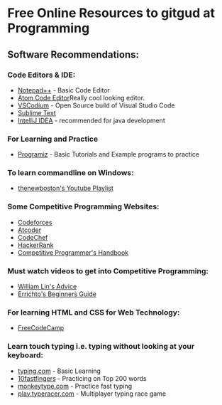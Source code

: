 # Free Online Resources to gitgud at Programming
## Software Recommendations:
### Code Editors & IDE:
- [Notepad++](https://notepad-plus-plus.org) - Basic Code Editor
- [Atom Code Editor](https://atom.io/)Really cool looking editor.
- [VSCodium](https://vscodium.com/) - Open Source build of Visual Studio Code
- [Sublime Text](https://www.sublimetext.com/)
- [IntelliJ IDEA](https://www.jetbrains.com/idea/) - recommended for java development
### For Learning and Practice
- [Programiz](https://www.programiz.com/) - Basic Tutorials and Example programs to practice
### To learn commandline on Windows:
- [thenewboston's Youtube Playlist](https://youtube.com/playlist?list=PL6gx4Cwl9DGDV6SnbINlVUd0o2xT4JbMu)
### Some Competitive Programming Websites:
- [Codeforces](https://codeforces.com/)
- [Atcoder](https://atcoder.jp/)
- [CodeChef](https://www.codechef.com/)
- [HackerRank](https://www.hackerrank.com/)
- [Competitive Programmer's Handbook](https://cses.fi/book/book.pdf)
### Must watch videos to get into Competitive Programming:
- [William Lin's Advice](https://youtu.be/bVKHRtafgPc)
- [Errichto's Beginners Guide](https://youtu.be/xAeiXy8-9Y8)
### For learning HTML and CSS for Web Technology:
- [FreeCodeCamp](https://www.freecodecamp.org/)
### Learn touch typing i.e. typing without looking at your keyboard:
- [typing.com](http://typing.com/) - Basic Learning
- [10fastfingers](http://10fastfingers.com/) - Practicing on Top 200 words
- [monkeytype.com](https://monkeytype.com/) - Practice fast typing
- [play.typeracer.com](https://play.typeracer.com/) - Multiplayer typing race game
